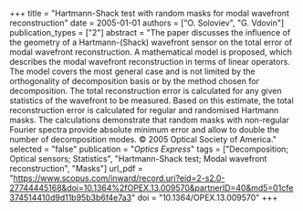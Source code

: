 +++
title = "Hartmann-Shack test with random masks for modal wavefront reconstruction"
date = 2005-01-01
authors = ["O. Soloviev", "G. Vdovin"]
publication_types = ["2"]
abstract = "The paper discusses the influence of the geometry of a Hartmann-(Shack) wavefront sensor on the total error of modal wavefront reconstruction. A mathematical model is proposed, which describes the modal wavefront reconstruction in terms of linear operators. The model covers the most general case and is not limited by the orthogonality of decomposition basis or by the method chosen for decomposition. The total reconstruction error is calculated for any given statistics of the wavefront to be measured. Based on this estimate, the total reconstruction error is calculated for regular and randomised Hartmann masks. The calculations demonstrate that random masks with non-regular Fourier spectra provide absolute minimum error and allow to double the number of decomposition modes. © 2005 Optical Society of America."
selected = "false"
publication = "*Optics Express*"
tags = ["Decomposition; Optical sensors; Statistics", "Hartmann-Shack test; Modal wavefront reconstruction", "Masks"]
url_pdf = "https://www.scopus.com/inward/record.uri?eid=2-s2.0-27744445168&doi=10.1364%2fOPEX.13.009570&partnerID=40&md5=01cfe374514410d9d11b95b3b6f4e7a3"
doi = "10.1364/OPEX.13.009570"
+++

